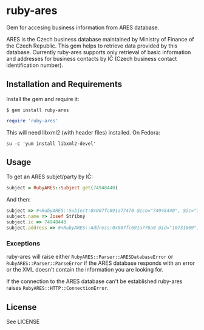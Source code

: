 # ruby-ares

Gem for accesing business information from ARES database.

ARES is the Czech business database maintained by Ministry of Finance of the Czech Republic.
This gem helps to retrieve data provided by this database. Currently ruby-ares supports only retrieval of basic information and addresses for business contacts by IČ (Czech business contact identification number).

## Installation and Requirements

Install the gem and require it:
```
$ gem install ruby-ares
```
```ruby
require 'ruby-ares'
```

This will need libxml2 (with header files) installed. On Fedora:

```
su -c 'yum install libxml2-devel'
```

## Usage

To get an ARES subjet/party by IČ:
```ruby
subject = RubyARES::Subject.get(74948440)
```
And then:
```ruby
subject => #<RubyARES::Subject:0x007fc691a77470 @ico="74948440", @ic="74948440", @dic=nil, @name="Josef Stříbný", @company=nil, @status="A", @addresses=[#<RubyARES::Address:0x007fc691a776a0 @id="10731009", @street="Nádražní", @postcode="74727", @city="Kobeřice", @city_part="Kobeřice", @house_number="721", @house_number_type="1", @orientational_number=nil>], @updated_at="2009-08-25">
subject.name => Josef Stříbný
subject.ic => 74948440
subject.address => #<RubyARES::Address:0x007fc691a776a0 @id="10731009", @street="Nádražní", @postcode="74727", @city="Kobeřice", @city_part="Kobeřice", @house_number="721", @house_number_type="1", @orientational_number=nil>
```

### Exceptions

ruby-ares will raise either `RubyARES::Parser::ARESDatabaseError` or `RubyARES::Parser::ParseError` if the ARES database responds with an error or the XML doesn't contain the information you are looking for.

If the connection to the ARES database can't be established ruby-ares raises `RubyARES::HTTP::ConnectionError`.

## License

See LICENSE
